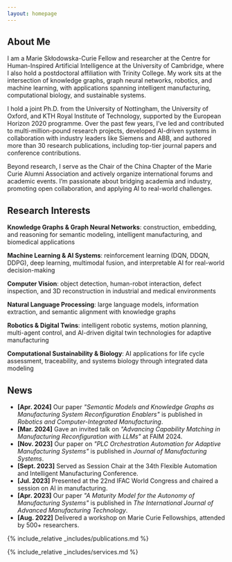 ```yaml
---
layout: homepage
---
```


## About Me

I am a Marie Skłodowska-Curie Fellow and researcher at the Centre for Human-Inspired Artificial Intelligence at the University of Cambridge, where I also hold a postdoctoral affiliation with Trinity College. My work sits at the intersection of knowledge graphs, graph neural networks, robotics, and machine learning, with applications spanning intelligent manufacturing, computational biology, and sustainable systems.

I hold a joint Ph.D. from the University of Nottingham, the University of Oxford, and KTH Royal Institute of Technology, supported by the European Horizon 2020 programme. Over the past few years, I’ve led and contributed to multi-million-pound research projects, developed AI-driven systems in collaboration with industry leaders like Siemens and ABB, and authored more than 30 research publications, including top-tier journal papers and conference contributions.

Beyond research, I serve as the Chair of the China Chapter of the Marie Curie Alumni Association and actively organize international forums and academic events. I’m passionate about bridging academia and industry, promoting open collaboration, and applying AI to real-world challenges.
## Research Interests

**Knowledge Graphs & Graph Neural Networks**: construction, embedding, and reasoning for semantic modeling, intelligent manufacturing, and biomedical applications

**Machine Learning & AI Systems**: reinforcement learning (DQN, DDQN, DDPG), deep learning, multimodal fusion, and interpretable AI for real-world decision-making

**Computer Vision**: object detection, human-robot interaction, defect inspection, and 3D reconstruction in industrial and medical environments

**Natural Language Processing**: large language models, information extraction, and semantic alignment with knowledge graphs

**Robotics & Digital Twins**: intelligent robotic systems, motion planning, multi-agent control, and AI-driven digital twin technologies for adaptive manufacturing

**Computational Sustainability & Biology**: AI applications for life cycle assessment, traceability, and systems biology through integrated data modeling

## News

- **[Apr. 2024]** Our paper _"Semantic Models and Knowledge Graphs as Manufacturing System Reconfiguration Enablers"_ is published in _Robotics and Computer-Integrated Manufacturing_.
- **[Mar. 2024]** Gave an invited talk on _"Advancing Capability Matching in Manufacturing Reconfiguration with LLMs"_ at FAIM 2024.
- **[Nov. 2023]** Our paper on _"PLC Orchestration Automation for Adaptive Manufacturing Systems"_ is published in _Journal of Manufacturing Systems_.
- **[Sept. 2023]** Served as Session Chair at the 34th Flexible Automation and Intelligent Manufacturing Conference.
- **[Jul. 2023]** Presented at the 22nd IFAC World Congress and chaired a session on AI in manufacturing.
- **[Apr. 2023]** Our paper _"A Maturity Model for the Autonomy of Manufacturing Systems"_ is published in _The International Journal of Advanced Manufacturing Technology_.
- **[Aug. 2022]** Delivered a workshop on Marie Curie Fellowships, attended by 500+ researchers.


{% include_relative _includes/publications.md %}

{% include_relative _includes/services.md %}
